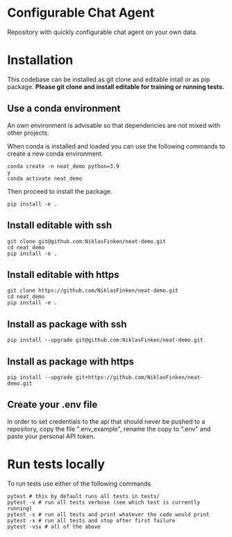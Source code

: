 # Configurable Chat Agent

Repository with quickly configurable chat agent on your own data.


# Installation

This codebase can be installed as git clone and editable intall or as pip package.
**Please git clone and install editable for training or running tests.**

## Use a conda environment

An own environment is advisable so that dependencies are not mixed with other projects.

When conda is installed and loaded you can use the following commands to create a new conda environment.

```console
conda create -n neat_demo python=3.9
y
conda activate neat_demo
```

Then proceed to install the package.

``` console
pip install -e .
```

## Install editable with ssh

```console
git clone git@github.com:NiklasFinken/neat-demo.git
cd neat_demo
pip install -e .
```

## Install editable with https

```console
git clone https://github.com/NiklasFinken/neat-demo.git
cd neat_demo
pip install -e .
```

## Install as package with ssh

```console
pip install --upgrade git@github.com:NiklasFinken/neat-demo.git
```

## Install as package with https

```console
pip install --upgrade git+https://github.com/NiklasFinken/neat-demo.git
```

## Create your .env file

In order to set credentials to the api that should never be pushed to a repository, copy the file ".env_example", rename the copy to ".env" and paste your personal API token.

# Run tests locally

To run tests use either of the following commands

```console
pytest # this by default runs all tests in tests/
pytest -v # run all tests verbose (see which test is currently running)
pytest -s # run all tests and print whatever the code would print
pytest -x # run all tests and stop after first failure
pytest -vsx # all of the above
```
